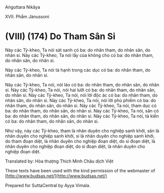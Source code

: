 

Aṅguttara Nikāya

XVII. Phẩm Jànussoni

# (VIII) (174) Do Tham Sân Si

Này các Tỷ-kheo, Ta nói sát sanh có ba: do nhân tham, do nhân sân, do nhân si. Này các Tỷ-kheo, Ta nói lấy của không cho có ba: do nhân tham, do nhân sân, do nhân si.

Này các Tỷ-kheo, Ta nói tà hạnh trong các dục có ba: do nhân tham, do nhân sân, do nhân si.

Này các Tỷ-kheo, Ta nói, nói láo có ba: do nhân tham, do nhân sân, do nhân si. Này các Tỷ-kheo, Ta nói, nói hai lưỡi có ba: do nhân tham, do nhân sân, do nhân si. Này các Tỷ-kheo, Ta nói, nói lời độc ác có ba: do nhân tham, do nhân sân, do nhân si. Này các Tỷ-kheo, Ta nói, nói lời phù phiếm có ba: do nhân tham, do nhân sân, do nhân si. Này các Tỷ-kheo, Ta nói, tham dục có ba: do nhân tham, do nhân sân, do nhân si. Này các Tỷ-kheo, Ta nói, sân có ba: do nhân tham, do nhân sân, do nhân si. Này các Tỷ-kheo, Ta nói, tà kiến có ba: do nhân tham, do nhân sân, do nhân si.

Như vậy, này các Tỷ-kheo, tham là nhân duyên cho nghiệp sanh khởi, sân là nhân duyên cho nghiệp sanh khởi, si là nhân duyên cho nghiệp sanh khởi, do tham đoạn diệt, là nhân duyên cho nghiệp đoạn diệt, do si đoạn diệt, là nhân duyên cho nghiệp đoạn diệt, do si đoạn diệt, là nhân duyên cho nghiệp đoạn diệt.

Translated by: Hòa thượng Thích Minh Châu dịch Việt

These texts have been used with the kind permission of the webmaster of [http://www.budsas.net/](http://www.budsas.net/)

Prepared for SuttaCentral by Ayya Vimala.